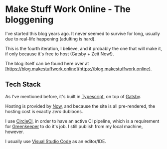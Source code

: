 # Make Stuff Work Online - The bloggening

I've started this blog years ago. It never seemed to survive for long,
usually due to real-life happening (adulting is hard).

This is the fourth iteration, I believe, and it probably the one that
will make it, if only because it's free to host (Gatsby + Zeit Now!).

The blog itself can be found here over at  [https://blog.makestuffwork.online](https://blog.makestuffwork.online).

## Tech Stack

As I've mentioned before, it's built in [Typescript](https://www.typescriptlang.org/),
on top of [Gatsby](https://www.gatsbyjs.org/).

Hosting is provided by [Now](https://zeit.co/now), and because the site is all pre-rendered,
the hosting cost is exactly *zero* dubloons.

I use [CircleCI](https://circleci.com/), in order to have an active CI pipeline, which is a requirement
for [Greenkeeper](https://greenkeeper.io/) to do it's job. I still publish from my local machine, however.

I usually use [Visual Studio Code](https://code.visualstudio.com/) as an editor/IDE.